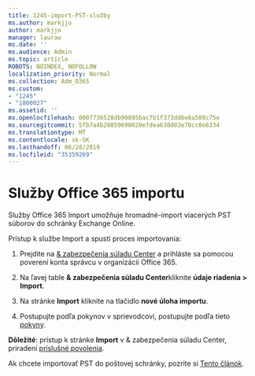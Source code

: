```yaml
---
title: 1245-import-PST-služby
ms.author: markjjo
author: markjjo
manager: lauraw
ms.date: ''
ms.audience: Admin
ms.topic: article
ROBOTS: NOINDEX, NOFOLLOW
localization_priority: Normal
ms.collection: Adm_O365
ms.custom:
- "1245"
- "1800027"
ms.assetid: ''
ms.openlocfilehash: 000f736528db90895bac7b1f373dd6e8a589c75e
ms.sourcegitcommit: 5fb7a4b28859690020efdea630d03e70cc0e6334
ms.translationtype: MT
ms.contentlocale: sk-SK
ms.lasthandoff: 06/28/2019
ms.locfileid: "35359269"
---
```

# <a name="office-365-import-service"></a>Služby Office 365 importu

Služby Office 365 Import umožňuje hromadné-import viacerých PST súborov do schránky Exchange Online.

Prístup k službe Import a spustí proces importovania:

1. Prejdite na [& zabezpečenia súladu Center](https://protection.office.com) a prihláste sa pomocou poverení konta správcu v organizácii Office 365.

2. Na ľavej table **& zabezpečenia súladu Center**kliknite **údaje riadenia > Import**.

3. Na stránke **Import** kliknite na tlačidlo **nové úloha importu**.

4. Postupujte podľa pokynov v sprievodcovi, postupujte podľa tieto [pokyny](https://docs.microsoft.com/office365/securitycompliance/use-network-upload-to-import-pst-files).

**Dôležité**: prístup k stránke **Import** v & zabezpečenia súladu Center, priradení [príslušné povolenia](https://docs.microsoft.com/office365/securitycompliance/use-network-upload-to-import-pst-files#before-you-begin).

Ak chcete importovať PST do poštovej schránky, pozrite si [Tento článok](https://support.office.com/article/import-email-contacts-and-calendar-from-an-outlook-pst-file-431a8e9a-f99f-4d5f-ae48-ded54b3440ac).
